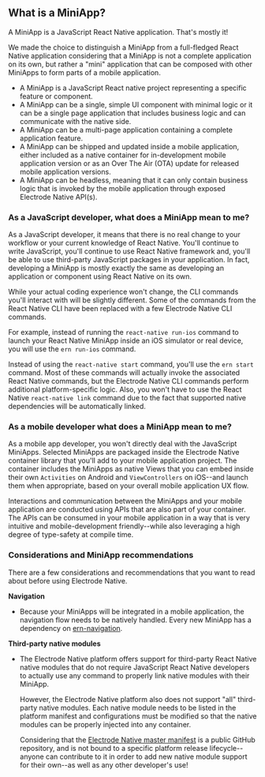 ## What is a MiniApp?

A MiniApp is a JavaScript React Native application. That's mostly it!

We made the choice to distinguish a MiniApp from a full-fledged React Native application considering that a MiniApp is not a complete application on its own, but rather a "mini" application that can be composed with other MiniApps to form parts of a mobile application.

- A MiniApp is a JavaScript React native project representing a specific feature or component.
- A MiniApp can be a single, simple UI component with minimal logic or it can be a single page application that includes business logic and can communicate with the native side.
- A MiniApp can be a multi-page application containing a complete application feature.
- A MiniApp can be shipped and updated inside a mobile application, either included as a native container for in-development mobile application version or as an Over The Air (OTA) update for released mobile application versions.
- A MiniApp can be headless, meaning that it can only contain business logic that is invoked by the mobile application through exposed Electrode Native API(s).

### As a JavaScript developer, what does a MiniApp mean to me?

As a JavaScript developer, it means that there is no real change to your workflow or your current knowledge of React Native. You'll continue to write JavaScript, you'll continue to use React Native framework and, you'll be able to use third-party JavaScript packages in your application. In fact, developing a MiniApp is mostly exactly the same as developing an application or component using React Native on its own.

While your actual coding experience won't change, the CLI commands you'll interact with will be slightly different.
Some of the commands from the React Native CLI have been replaced with a few Electrode Native CLI commands.

For example, instead of running the `react-native run-ios` command to launch your React Native MiniApp inside an iOS simulator or real device, you will use the `ern run-ios` command.

Instead of using the `react-native start` command, you'll use the `ern start` command. Most of these commands will actually invoke the associated React Native commands, but the Electrode Native CLI commands perform additional platform-specific logic. Also, you won't have to use the React Native `react-native link` command due to the fact that supported native dependencies will be automatically linked.

### As a mobile developer what does a MiniApp mean to me?

As a mobile app developer, you won't directly deal with the JavaScript MiniApps. Selected MiniApps are packaged inside the Electrode Native container library that you'll add to your mobile application project. The container includes the MiniApps as native Views that you can embed inside their own `Activities` on Android and `ViewControllers` on iOS--and launch them when appropriate, based on your overall mobile application UX flow.

Interactions and communication between the MiniApps and your mobile application are conducted using APIs that are also part of your container. The APIs can be consumed in your mobile application in a way that is very intuitive and mobile-development friendly--while also leveraging a high degree of type-safety at compile time.

### Considerations and MiniApp recommendations

There are a few considerations and recommendations that you want to read about before using Electrode Native.

**Navigation**

- Because your MiniApps will be integrated in a mobile application, the navigation flow needs to be natively handled. Every new MiniApp has a dependency on [ern-navigation](https://github.com/electrode-io/ern-navigation).

**Third-party native modules**

- The Electrode Native platform offers support for third-party React Native native modules that do not require JavaScript React Native developers to actually use any command to properly link native modules with their MiniApp.

  However, the Electrode Native platform also does not support "all" third-party native modules. Each native module needs to be listed in the platform manifest and configurations must be modified so that the native modules can be properly injected into any container.

  Considering that the [Electrode Native master manifest](https://github.com/electrode-io/electrode-native-manifest) is a public GitHub repository, and is not bound to a specific platform release lifecycle--anyone can contribute to it in order to add new native module support for their own--as well as any other developer's use!
